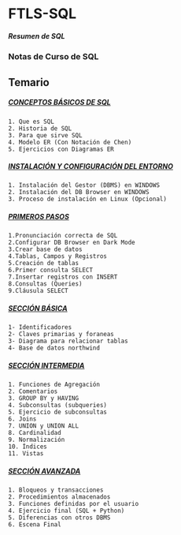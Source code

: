 # FTLS-SQL
##### **Resumen de SQL**

### Notas de Curso de SQL

## Temario

##### [CONCEPTOS BÁSICOS DE SQL](./Temas/1_Conceptos.md)

    1. Que es SQL
    2. Historia de SQL
    3. Para que sirve SQL
    4. Modelo ER (Con Notación de Chen)
    5. Ejercicios con Diagramas ER

##### [INSTALACIÓN Y CONFIGURACIÓN DEL ENTORNO ](./Temas/2_installaci%C3%B3n.md)

    1. Instalación del Gestor (DBMS) en WINDOWS
    2. Instalación del DB Browser en WINDOWS
    3. Proceso de instalación en Linux (Opcional)

#####  [PRIMEROS PASOS](./Temas/3_Primeros_pasos.md)

    1.Pronunciación correcta de SQL
    2.Configurar DB Browser en Dark Mode
    3.Crear base de datos 
    4.Tablas, Campos y Registros
    5.Creación de tablas
    6.Primer consulta SELECT
    7.Insertar registros con INSERT
    8.Consultas (Queries)
    9.Cláusula SELECT

##### [SECCIÓN BÁSICA](./Temas/4_Seccion_basica.md)
    1- Identificadores
    2- Claves primarias y foraneas
    3- Diagrama para relacionar tablas
    4- Base de datos northwind

##### [SECCIÓN INTERMEDIA](./Temas/5_Seccion_intemedia.md)

    1. Funciones de Agregación 
    2. Comentarios 
    3. GROUP BY y HAVING
    4. Subconsultas (subqueries)
    5. Ejercicio de subconsultas
    6. Joins 
    7. UNION y UNION ALL
    8. Cardinalidad 
    9. Normalización
    10. Índices 
    11. Vistas 

##### [SECCIÓN AVANZADA](./Temas/6_Seccion_avanzada.md)

    1. Bloqueos y transacciones 
    2. Procedimientos almacenados 
    3. Funciones definidas por el usuario
    4. Ejercicio final (SQL + Python)
    5. Diferencias con otros DBMS
    6. Escena Final 
    








